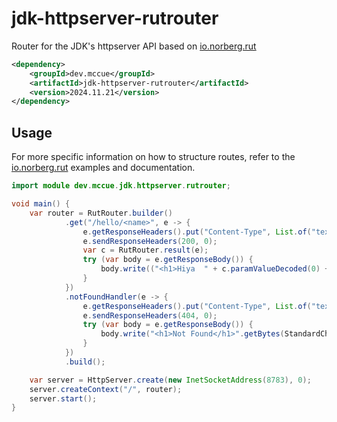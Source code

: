 # jdk-httpserver-rutrouter

Router for the JDK's httpserver API based on [io.norberg.rut](https://github.com/danielnorberg/rut)

```xml 
<dependency>
    <groupId>dev.mccue</groupId>
    <artifactId>jdk-httpserver-rutrouter</artifactId>
    <version>2024.11.21</version>
</dependency>
```

## Usage

For more specific information on how to structure routes, refer to the [io.norberg.rut](https://github.com/danielnorberg/rut)
examples and documentation.

```java
import module dev.mccue.jdk.httpserver.rutrouter;

void main() {
    var router = RutRouter.builder()
            .get("/hello/<name>", e -> {
                e.getResponseHeaders().put("Content-Type", List.of("text/html"));
                e.sendResponseHeaders(200, 0);
                var c = RutRouter.result(e);
                try (var body = e.getResponseBody()) {
                    body.write(("<h1>Hiya  " + c.paramValueDecoded(0) + "   " + c.query() + "</h1>").getBytes(StandardCharsets.UTF_8));
                }
            })
            .notFoundHandler(e -> {
                e.getResponseHeaders().put("Content-Type", List.of("text/html"));
                e.sendResponseHeaders(404, 0);
                try (var body = e.getResponseBody()) {
                    body.write("<h1>Not Found</h1>".getBytes(StandardCharsets.UTF_8));
                }
            })
            .build();

    var server = HttpServer.create(new InetSocketAddress(8783), 0);
    server.createContext("/", router);
    server.start();
}

```